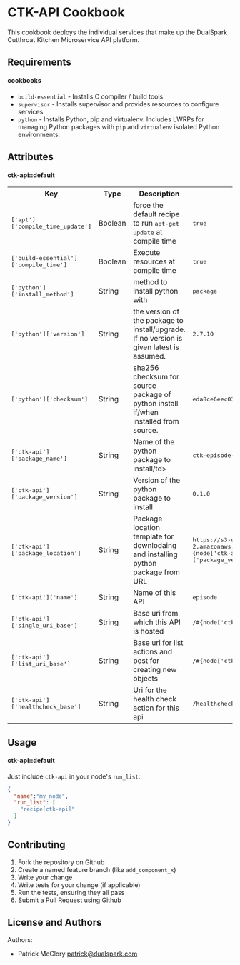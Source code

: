 CTK-API Cookbook
=================
This cookbook deploys the individual services that make up the DualSpark Cutthroat Kitchen Microservice API platform.

Requirements
------------

#### cookbooks
- `build-essential` - Installs C compiler / build tools
- `supervisor` - Installs supervisor and provides resources to configure services
- `python` - Installs Python, pip and virtualenv. Includes LWRPs for managing Python packages with `pip` and `virtualenv` isolated Python environments.

Attributes
----------

#### ctk-api::default
<table>
  <tr>
    <th>Key</th>
    <th>Type</th>
    <th>Description</th>
    <th>Default</th>
  </tr>
  <tr>
    <td><tt>['apt']['compile_time_update']</tt></td>
    <td>Boolean</td>
    <td>force the default recipe to run <tt>apt-get update</tt> at compile time</td>
    <td><tt>true</tt></td>
  </tr>
  <tr>
    <td><tt>['build-essential']['compile_time']</tt></td>
    <td>Boolean</td>
    <td>Execute resources at compile time</td>
    <td><tt>true</tt></td>
  </tr>
  <tr>
    <td><tt>['python']['install_method']</tt></td>
    <td>String</td>
    <td>method to install python with</td>
    <td><tt>package</tt></td>
  </tr>
  <tr>
    <td><tt>['python']['version']</tt></td>
    <td>String</td>
    <td>the version of the package to install/upgrade. If no version is given latest is assumed.</td>
    <td><tt>2.7.10</tt></td>
  </tr>
  <tr>
    <td><tt>['python']['checksum']</tt></td>
    <td>String</td>
    <td>sha256 checksum for source package of python install if/when installed from source.</td>
    <td><tt>eda8ce6eec03e74991abb5384170e7c65fcd7522e409b8e83d7e6372add0f12a</tt></td>
  </tr>
  <tr>
    <td><tt>['ctk-api']['package_name']</tt></td>
    <td>String</td>
    <td>Name of the python package to install/td>
    <td><tt>ctk-episode-api</tt></td>
  </tr>
  <tr>
    <td><tt>['ctk-api']['package_version']</tt></td>
    <td>String</td>
    <td>Version of the python package to install</td>
    <td><tt>0.1.0</tt></td>
  </tr>
  <tr>
    <td><tt>['ctk-api']['package_location']</tt></td>
    <td>String</td>
    <td>Package location template for downlodaing and installing python package from URL</td>
    <td><tt>https://s3-us-west-2.amazonaws.com/packages.dualspark.com/dev/ctk-api-episode/#{node['ctk-api']['package_name']}-#{node['ctk-api']['package_version']}.tar.gz</tt></td>
  </tr>
  <tr>
    <td><tt>['ctk-api']['name']</tt></td>
    <td>String</td>
    <td>Name of this API</td>
    <td><tt>episode</tt></td>
  </tr>
  <tr>
    <td><tt>['ctk-api']['single_uri_base']</tt></td>
    <td>String</td>
    <td>Base uri from which this API is hosted</td>
    <td><tt>/#{node['ctk-api']['name']}</tt></td>
  </tr>
  <tr>
    <td><tt>['ctk-api']['list_uri_base']</tt></td>
    <td>String</td>
    <td>Base uri for list actions and post for creating new objects</td>
    <td><tt>/#{node['ctk-api']['name']}s</tt></td>
  </tr>
  <tr>
    <td><tt>['ctk-api']['healthcheck_base']</tt></td>
    <td>String</td>
    <td>Uri for the health check action for this api</td>
    <td><tt>/healthcheck</tt></td>
  </tr>
</table>

Usage
-----
#### ctk-api::default

Just include `ctk-api` in your node's `run_list`:

```json
{
  "name":"my_node",
  "run_list": [
    "recipe[ctk-api]"
  ]
}
```

Contributing
------------

1. Fork the repository on Github
2. Create a named feature branch (like `add_component_x`)
3. Write your change
4. Write tests for your change (if applicable)
5. Run the tests, ensuring they all pass
6. Submit a Pull Request using Github

License and Authors
-------------------
Authors:
* Patrick McClory <patrick@dualspark.com>
